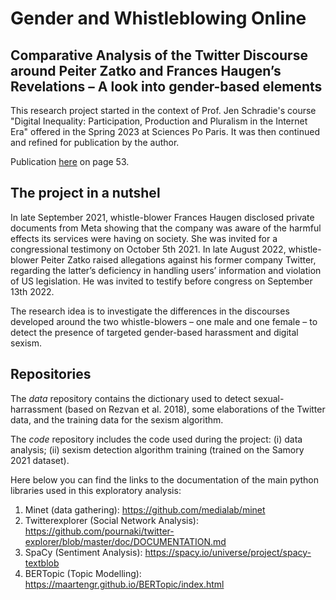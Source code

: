 # Gender and Whistleblowing Online
## Comparative Analysis of the Twitter Discourse around Peiter Zatko and Frances Haugen’s Revelations – A look into gender-based elements

This research project started in the context of Prof. Jen Schradie's course "Digital Inequality: Participation, Production and Pluralism in the Internet Era" offered in the Spring 2023 at Sciences Po Paris. It was then continued and refined for publication by the author. 

Publication [here](https://studi-internazionali.org/wp-content/uploads/2023/07/Numero-7-CSI-Review.pdf) on page 53.

## The project in a nutshel

In late September 2021, whistle-blower Frances Haugen disclosed private documents from Meta showing that the company was aware of the harmful effects its services were having on society. She was invited for a congressional testimony on October 5th 2021.
In late August 2022, whistle-blower Peiter Zatko raised allegations against his former company Twitter, regarding the latter’s deficiency in handling users’ information and violation of US legislation. He was invited to testify before congress on September 13th 2022.

The research idea is to investigate the differences in the discourses developed around the two whistle-blowers – one male and one female – to detect the presence of targeted gender-based harassment and digital sexism. 

## Repositories
The *data* repository contains the dictionary used to detect sexual-harrassment (based on Rezvan et al. 2018), some elaborations of the Twitter data, and the training data for the sexism algorithm.

The *code* repository includes the code used during the project: (i) data analysis; (ii) sexism detection algorithm training (trained on the Samory 2021 dataset).

Here below you can find the links to the documentation of the main python libraries used in this exploratory analysis:
1. Minet (data gathering): https://github.com/medialab/minet
2. Twitterexplorer (Social Network Analysis): https://github.com/pournaki/twitter-explorer/blob/master/doc/DOCUMENTATION.md
3. SpaCy (Sentiment Analysis): https://spacy.io/universe/project/spacy-textblob
4. BERTopic (Topic Modelling): https://maartengr.github.io/BERTopic/index.html

